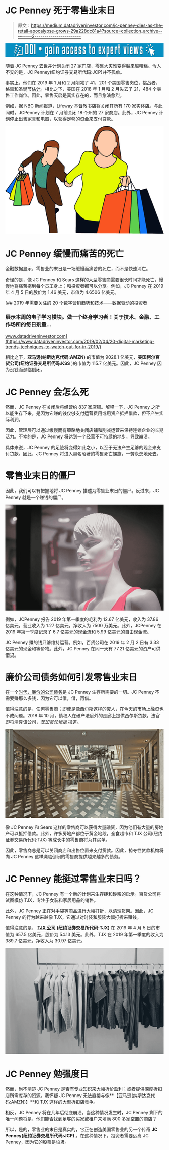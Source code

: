 # JC Penney 死于零售业末日

> 原文：<https://medium.datadriveninvestor.com/jc-penney-dies-as-the-retail-apocalypse-grows-29a228dc81a4?source=collection_archive---------2----------------------->

[![](img/36a02cd2e2d35ff637a59a4db6ae30ee.png)](http://www.track.datadriveninvestor.com/1B9E)

随着 JC Penney 去世并计划关闭 27 家门店，零售大灾难变得越来越糟糕。令人不安的是，JC Penney(纽约证券交易所代码:JCP)并不孤单。

事实上，他们在 2019 年 1 月和 2 月削减了 41，201 个美国零售岗位，挑战者，格雷和圣诞节[估计](http://www.challengergray.com/press/press-releases/2019-february-job-cuts-us-employers-announced-76835-february)。相比之下，美国在 2018 年 1 月和 2 月失去了 21，484 个零售工作岗位。因此，零售天启是真实存在的，而且愈演愈烈。

例如，据 NBC 新闻[报道](https://www.nbcnews.com/business/business-news/retail-apocalypse-jcpenney-payless-lifeway-announce-3-000-combined-store-n988756)，Lifeway 基督教书店将关闭其所有 170 家实体店。与此同时，JCPenney 计划在 7 月前关闭 18 个州的 27 家商店。此外，JC Penney 计划停止出售家具和电器，以获得足够的资金来支付贷款。

![](img/47edb0d3b256945e990e44602561f89f.png)

# JC Penney 缓慢而痛苦的死亡

金融数据显示，零售业的末日是一场缓慢而痛苦的死亡，而不是快速消亡。

奇怪的是，像 JC Penney 和 Sears 这样的大型零售商需要很长时间才能死亡，慢慢地将痛苦拖到每个员工身上；和投资者都可以分享。例如，JC Penney 在 2019 年 4 月 5 日的股价为 1.46 美元，市值为 4.6506 亿美元。

[](https://www.datadriveninvestor.com/2019/02/04/20-digital-marketing-trends-techniques-to-watch-out-for-in-2019/) [## 2019 年需要关注的 20 个数字营销趋势和技术——数据驱动的投资者

### 展示本周的电子学习模块。做一个终身学习者！关于技术、金融、工作场所的每日剂量…

www.datadriveninvestor.com](https://www.datadriveninvestor.com/2019/02/04/20-digital-marketing-trends-techniques-to-watch-out-for-in-2019/) 

相比之下，**亚马逊(纳斯达克代码:AMZN)** 的市值为 9028.1 亿美元，**美国柯尔百货公司(纽约证券交易所代码:KSS** )的市值为 115.7 亿美元。因此，JC Penney 因为没钱而濒临倒闭。

# **JC Penney 会怎么死**

然而，JC Penney 在关闭后将经营约 837 家店铺。解释一下，JC Penney 之所以能生存下来，是因为它赚的钱仅够支付运营费用或用资产抵押借款，但不产生实际利润。

因此，管理层可以通过缓慢而有策略地关闭店铺和削减运营来保持连锁企业的长期活力。不幸的是，JC Penney 将达到一个经营不可持续的地步，导致崩溃。

具体来说，JC Penney 的足迹将变得如此之小，以至于无法产生足够的现金来支付贷款。因此，JC Penney 将进入臭名昭著的零售死亡螺旋，一劳永逸地死去。

# **零售业末日的僵尸**

因此，我们可以有把握地将 JC Penney 描述为零售业末日的僵尸。反过来，JC Penney 就是一个赚钱的僵尸。

![](img/34ef3cc33376cd0fbc10d42d5a6953d5.png)

例如，JCPenney 报告 2019 年第一季度的毛利为 12.67 亿美元，收入为 37.86 亿美元，营业收入为 1.27 亿美元，净收入为 7500 万美元。此外，JCPenney 在 2019 年第一季度记录了 6.7 亿美元的现金流和 5.99 亿美元的自由现金流。

JC Penney 赚的钱只够维持运营。例如，百货公司在 2019 年 2 月 2 日有 3.33 亿美元的现金和等价物。此外，JC Penney 在同一天有 77.21 亿美元的资产可供借贷。

# **廉价公司债务如何引发零售业末日**

在一个[时代，廉价的公司债务](https://www.marketwatch.com/story/these-5-charts-warn-that-the-us-corporate-debt-party-is-getting-out-of-hand-2018-11-29)是 JC Penney 生存所需要的一切。JC Penney 不需要赚那么多钱，因为它可以借，借，再借。

值得注意的是，任何零售商；即使是像西尔斯这样的废人，在今天的市场上融资也不成问题。2018 年 10 月，债权人在破产法庭外的走廊上提供西尔斯贷款，法官即将清算该公司，*芝加哥论坛报* [报道](https://marketmadhouse.com/desperate-sears-holdings-is-auctioning-debt-in-the-hallway/)。

![](img/da0a4c0d0e1c28ff874f4e9bbc898bf4.png)

像 JC Penney 和 Sears 这样的零售商可以获得大量融资，因为他们有大量的房地产可以抵押借款。此外，许多房地产都位于黄金地段，全食超市和 TJX 公司(纽约证券交易所代码:TJX) 等成长中的零售商将为其买单。

因此，零售商总是可以关闭商店和出售位置来支付贷款。因此，掠夺性贷款机构将向 JC Penney 这样濒临倒闭的零售商提供越来越多的债务。

# **JC Penney 能挺过零售业末日吗？**

在这种情况下，JC Penney 有一个新的计划来生存砖和砂浆的启示。百货公司将试图模仿 TJX，专注于女装和家居用品的销售。

此外，JC Penney 正在对手袋等商品进行大幅打折，以清理货架。因此，JC Penney 的行为越来越像 TJX，它通过对时装和服装大幅打折来赚钱。

值得注意的是， [**TJX 公司**](https://marketmadhouse.com/why-is-the-tjx-companies-making-money) **(纽约证券交易所代码:TJX)** 在 2019 年 4 月 5 日的市值为 657.5 亿美元，股价为 54.13 美元。此外，TJX 在 2019 年第一季度的收入为 389.7 亿美元，净收入为 30.97 亿美元。

![](img/21d561946724fa09a3572c6330618741.png)

# JC Penney 勉强度日

然而，尚不清楚 JC Penney 是否有专业知识来大幅折价盈利；或者提供深度折扣店所需库存的资源。我怀疑 JC Penney 无法直接与像**【亚马逊(纳斯达克代码:AMZN)】**和 TJX 这样的大型折扣店竞争。

相反，JC Penney 将在几年后彻底崩溃。当这种情况发生时，JC Penney 剩下的唯一问题将是，他们能否找到足够的买家或租户来填满 800 多家空置的商店？

所以，是的，零售业的末日是真实的，它正在创造美国零售业的另一个传奇 **JC Penney(纽约证券交易所代码:JCP)** 。在这种情况下，投资者需要远离 JC Penney，因为它的股票是垃圾。
